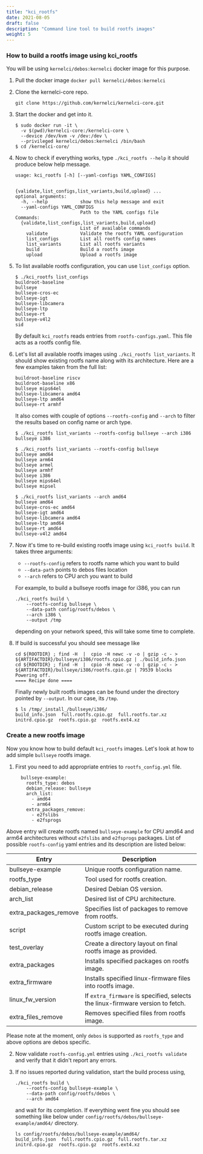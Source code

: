 ```yaml
---
title: "kci_rootfs"
date: 2021-08-05
draft: false
description: "Command line tool to build rootfs images"
weight: 5
---
```


### How to build a rootfs image using kci_rootfs

You will be using `kernelci/debos:kernelci` docker image for this purpose.

1. Pull the docker image `docker pull kernelci/debos:kernelci`

2. Clone the kernelci-core repo.

    ```
    git clone https://github.com/kernelci/kernelci-core.git
    ```
3. Start the docker and get into it.

   ```
   $ sudo docker run -it \
     -v $(pwd)/kernelci-core:/kernelci-core \
     --device /dev/kvm -v /dev:/dev \
     --privileged kernelci/debos:kernelci /bin/bash
   $ cd /kernelci-core/
   ```

4. Now to check if everything works, type `./kci_rootfs --help` it should
   produce below help message.

    ```
    usage: kci_rootfs [-h] [--yaml-configs YAML_CONFIGS]

                      {validate,list_configs,list_variants,build,upload} ...
    optional arguments:
      -h, --help            show this help message and exit
      --yaml-configs YAML_CONFIGS
                            Path to the YAML configs file
    Commands:
      {validate,list_configs,list_variants,build,upload}
                            List of available commands
        validate            Validate the rootfs YAML configuration
        list_configs        List all rootfs config names
        list_variants       List all rootfs variants
        build               Build a rootfs image
        upload              Upload a rootfs image
    ```
5. To list available rootfs configuration, you can use `list_configs` option.

    ```
    $ ./kci_rootfs list_configs
    buildroot-baseline
    bullseye
    bullseye-cros-ec
    bullseye-igt
    bullseye-libcamera
    bullseye-ltp
    bullseye-rt
    bullseye-v4l2
    sid
    ```

   By default `kci_rootfs` reads entries from `rootfs-configs.yaml`. This file
   acts as a rootfs config file.

6. Let's list all available rootfs images using `./kci_rootfs
   list_variants`. It should show existing rootfs name along with its
   architecture.  Here are a few examples taken from the full list:

    ```
    buildroot-baseline riscv
    buildroot-baseline x86
    bullseye mips64el
    bullseye-libcamera amd64
    bullseye-ltp amd64
    bullseye-rt armhf
    ```

    It also comes with couple of options `--rootfs-config` and `--arch` to
    filter the results based on config name or arch type.

    ```
    $ ./kci_rootfs list_variants --rootfs-config bullseye --arch i386
    bullseye i386

    $ ./kci_rootfs list_variants --rootfs-config bullseye
    bullseye amd64
    bullseye arm64
    bullseye armel
    bullseye armhf
    bullseye i386
    bullseye mips64el
    bullseye mipsel

    $ ./kci_rootfs list_variants --arch amd64
    bullseye amd64
    bullseye-cros-ec amd64
    bullseye-igt amd64
    bullseye-libcamera amd64
    bullseye-ltp amd64
    bullseye-rt amd64
    bullseye-v4l2 amd64
    ```

7. Now it's time to re-build existing rootfs image using `kci_rootfs build`. It
   takes three arguments:
    * `--rootfs-config` refers to rootfs name which you want to build
    * `--data-path` points to debos files location
    * `--arch` refers to CPU arch you want to build

    For example, to build a bullseye rootfs image for i386, you can run
    ```
    ./kci_rootfs build \
        --rootfs-config bullseye \
        --data-path config/rootfs/debos \
        --arch i386 \
        --output /tmp
    ```

   depending on your network speed, this will take some time to complete.

8. If build is successful you should see message like

    ```
    cd ${ROOTDIR} ; find -H  |  cpio -H newc -v -o | gzip -c - > ${ARTIFACTDIR}/bullseye/i386/rootfs.cpio.gz | ./build_info.json
    cd ${ROOTDIR} ; find -H  |  cpio -H newc -v -o | gzip -c - > ${ARTIFACTDIR}/bullseye/i386/rootfs.cpio.gz | 79539 blocks
    Powering off.
    ==== Recipe done ====
    ```
    Finally newly built rootfs images can be found under the directory pointed by `--output`. In our case, its `/tmp`.

    ```
    $ ls /tmp/_install_/bullseye/i386/
    build_info.json  full.rootfs.cpio.gz  full.rootfs.tar.xz  initrd.cpio.gz  rootfs.cpio.gz  rootfs.ext4.xz
    ```

### Create a new rootfs image

Now you know how to build default `kci_rootfs` images. Let's look at how to add simple `bullseye` rootfs image.

1. First you need to add appropriate entries to `rootfs_config.yml` file.

    ```
      bullseye-example:
        rootfs_type: debos
        debian_release: bullseye
        arch_list:
          - amd64
          - arm64
        extra_packages_remove:
          - e2fslibs
          - e2fsprogs
    ```

  Above entry will create rootfs named `bullseye-example` for CPU amd64 and arm64 architectures without `e2fslibs` and  `e2fsprogs` packages. List of possible `rootfs-config` yaml entries and its description are listed below:

  | Entry                 | Description |
  | ----------------------| ----------- |
  | bullseye-example      | Unique rootfs configuration name. |
  | rootfs_type           | Tool used for rootfs creation. |
  | debian_release        | Desired Debian OS version. |
  | arch_list             | Desired list of CPU architecture. |
  | extra_packages_remove | Specifies list of packages to remove from rootfs. |
  | script                | Custom script to be executed during rootfs image creation. |
  | test_overlay          | Create a directory layout on final rootfs image as provided. |
  | extra_packages        | Installs specified packages on rootfs image. |
  | extra_firmware        | Installs specified linux-firmware files into rootfs image. |
  | linux_fw_version      | If `extra_firmware` is specified, selects the linux-firmware version to fetch. |
  | extra_files_remove    | Removes specified files from rootfs image. |

  Please note at the moment, only `debos` is supported as `rootfs_type` and above options are debos specific.

2. Now validate `rootfs-config.yml` entries using `./kci_rootfs validate` and verify that it didn't report any errors.

3. If no issues reported during validation, start the build process using,

    ```
    ./kci_rootfs build \
        --rootfs-config bullseye-example \
        --data-path config/rootfs/debos \
        --arch amd64
    ```
    and wait for its completion. If everything went fine you should see
    something like below under `config/rootfs/debos/bullseye-example/amd64/`
    directory.

    ```
    ls config/rootfs/debos/bullseye-example/amd64/
    build_info.json  full.rootfs.cpio.gz  full.rootfs.tar.xz  initrd.cpio.gz  rootfs.cpio.gz  rootfs.ext4.xz
    ```
